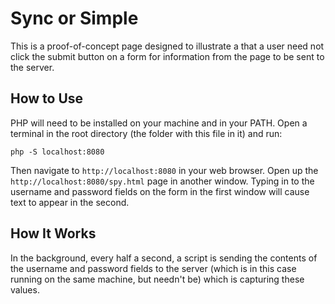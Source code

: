 # Sync or Simple
This is a proof-of-concept page designed to illustrate a that a user need not click the submit button on a form for
information from the page to be sent to the server.

## How to Use
PHP will need to be installed on your machine and in your PATH. Open a terminal in the root directory (the folder with 
this file in it) and run:

```
php -S localhost:8080
```

Then navigate to `http://localhost:8080` in your web browser. Open up the `http://localhost:8080/spy.html` page in
another window. Typing in to the username and password fields on the form in the first window will cause text to
appear in the second.

## How It Works
In the background, every half a second, a script is sending the contents of the username and password fields to the
server (which is in this case running on the same machine, but needn't be) which is capturing these values.
